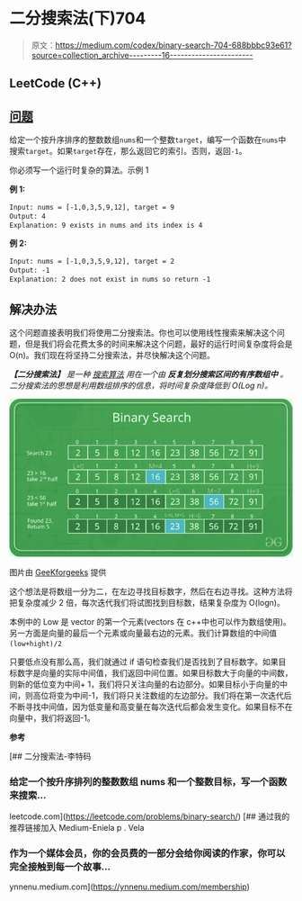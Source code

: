 # 二分搜索法(下)704

> 原文：<https://medium.com/codex/binary-search-704-688bbbc93e61?source=collection_archive---------16----------------------->

## LeetCode (C++)

## [问题](https://leetcode.com/problems/binary-search/)

给定一个按升序排序的整数数组`nums`和一个整数`target`，编写一个函数在`nums`中搜索`target`。如果`target`存在，那么返回它的索引。否则，返回`-1`。

你必须写一个运行时复杂的算法。示例 1

**例 1:**

```
Input: nums = [-1,0,3,5,9,12], target = 9
Output: 4
Explanation: 9 exists in nums and its index is 4
```

**例 2:**

```
Input: nums = [-1,0,3,5,9,12], target = 2
Output: -1
Explanation: 2 does not exist in nums so return -1
```

## 解决办法

这个问题直接表明我们将使用二分搜索法。你也可以使用线性搜索来解决这个问题，但是我们将会花费太多的时间来解决这个问题，最好的运行时间复杂度将会是 O(n)。我们现在将坚持二分搜索法，并尽快解决这个问题。

***【二分搜索法】*** *是一种* [*搜索算法*](https://www.geeksforgeeks.org/searching-algorithms/) *用在一个由* ***反复划分搜索区间的有序数组中*** *。二分搜索法的思想是利用数组排序的信息，将时间复杂度降低到 O(Log n)。*

![](img/e9eb2d1c8e8b3885cffb41a31fc2d92b.png)

图片由 [GeeKforgeeks](https://www.geeksforgeeks.org/binary-search/) 提供

这个想法是将数组一分为二，在左边寻找目标数字，然后在右边寻找。这种方法将把复杂度减少 2 倍，每次迭代我们将试图找到目标数，结果复杂度为 O(logn)。

本例中的 Low 是 vector 的第一个元素(vectors 在 c++中也可以作为数组使用)。另一方面是向量的最后一个元素或向量最右边的元素。我们计算数组的中间值`(low+hight)/2`

只要低点没有那么高，我们就通过 if 语句检查我们是否找到了目标数字。如果目标数字是向量的实际中间值，我们返回中间位置。如果目标数大于向量的中间数，则新的低位变为中间+ 1，我们将只关注向量的右边部分。如果目标小于向量的中间，则高位将变为中间-1，我们将只关注数组的左边部分。我们将在第一次迭代后不断寻找中间值，因为低变量和高变量在每次迭代后都会发生变化。如果目标不在向量中，我们将返回-1。

**参考**

[](https://leetcode.com/problems/binary-search/) [## 二分搜索法-李特码

### 给定一个按升序排列的整数数组 nums 和一个整数目标，写一个函数来搜索…

leetcode.com](https://leetcode.com/problems/binary-search/) [](https://ynnenu.medium.com/membership) [## 通过我的推荐链接加入 Medium-Eniela p . Vela

### 作为一个媒体会员，你的会员费的一部分会给你阅读的作家，你可以完全接触到每一个故事…

ynnenu.medium.com](https://ynnenu.medium.com/membership)